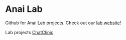 # Anai Lab

Github for Anai Lab projects.
Check out our [lab website](https://www.anailab.com/home)!


Lab projects
[ChatClinic](https://www.chatclinic.ai)